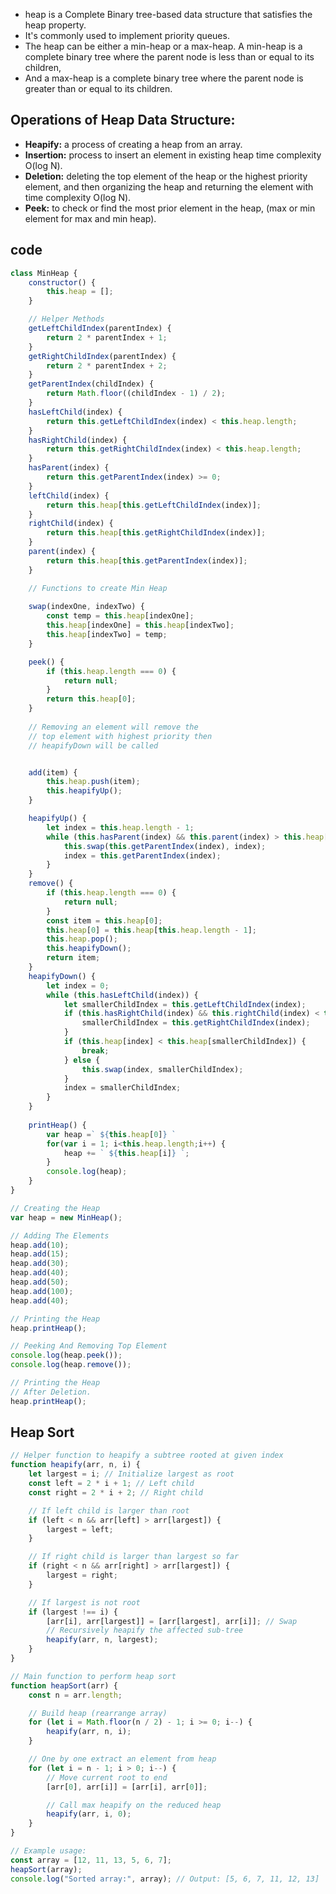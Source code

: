 -  heap is a Complete Binary tree-based data structure that satisfies the heap property.
- It's commonly used to implement priority queues. 
- The heap can be either a min-heap or a max-heap. A min-heap is a complete binary tree where the parent node is less than or equal to its children,
- And a max-heap is a complete binary tree where the parent node is greater than or equal to its children.

## Operations of Heap Data Structure:

- **Heapify:** a process of creating a heap from an array.
- **Insertion:** process to insert an element in existing heap time complexity O(log N).
- **Deletion:** deleting the top element of the heap or the highest priority element, and then organizing the heap and returning the element with time complexity O(log N).
- **Peek:** to check or find the most prior element in the heap, (max or min element for max and min heap).
## code 

```js
class MinHeap {
	constructor() {
		this.heap = [];
	}

	// Helper Methods
	getLeftChildIndex(parentIndex) {
		return 2 * parentIndex + 1;
	}
	getRightChildIndex(parentIndex) {
		return 2 * parentIndex + 2;
	}
	getParentIndex(childIndex) {
		return Math.floor((childIndex - 1) / 2);
	}
	hasLeftChild(index) {
		return this.getLeftChildIndex(index) < this.heap.length;
	}
	hasRightChild(index) {
		return this.getRightChildIndex(index) < this.heap.length;
	}
	hasParent(index) {
		return this.getParentIndex(index) >= 0;
	}
	leftChild(index) {
		return this.heap[this.getLeftChildIndex(index)];
	}
	rightChild(index) {
		return this.heap[this.getRightChildIndex(index)];
	}
	parent(index) {
		return this.heap[this.getParentIndex(index)];
	}

	// Functions to create Min Heap
	
	swap(indexOne, indexTwo) {
		const temp = this.heap[indexOne];
		this.heap[indexOne] = this.heap[indexTwo];
		this.heap[indexTwo] = temp;
	}

	peek() {
		if (this.heap.length === 0) {
			return null;
		}
		return this.heap[0];
	}
	
	// Removing an element will remove the
	// top element with highest priority then
	// heapifyDown will be called 


	add(item) {
		this.heap.push(item);
		this.heapifyUp();
	}

	heapifyUp() {
		let index = this.heap.length - 1;
		while (this.hasParent(index) && this.parent(index) > this.heap[index]) {
			this.swap(this.getParentIndex(index), index);
			index = this.getParentIndex(index);
		}
	}
	remove() {
		if (this.heap.length === 0) {
			return null;
		}
		const item = this.heap[0];
		this.heap[0] = this.heap[this.heap.length - 1];
		this.heap.pop();
		this.heapifyDown();
		return item;
	}
	heapifyDown() {
		let index = 0;
		while (this.hasLeftChild(index)) {
			let smallerChildIndex = this.getLeftChildIndex(index);
			if (this.hasRightChild(index) && this.rightChild(index) < this.leftChild(index)) {
				smallerChildIndex = this.getRightChildIndex(index);
			}
			if (this.heap[index] < this.heap[smallerChildIndex]) {
				break;
			} else {
				this.swap(index, smallerChildIndex);
			}
			index = smallerChildIndex;
		}
	}
	
	printHeap() {
		var heap =` ${this.heap[0]} `
		for(var i = 1; i<this.heap.length;i++) {
			heap += ` ${this.heap[i]} `;
		}
		console.log(heap);
	}
}

// Creating the Heap
var heap = new MinHeap();

// Adding The Elements
heap.add(10);
heap.add(15);
heap.add(30);
heap.add(40);
heap.add(50);
heap.add(100);
heap.add(40);

// Printing the Heap
heap.printHeap();

// Peeking And Removing Top Element
console.log(heap.peek());
console.log(heap.remove());

// Printing the Heap
// After Deletion.
heap.printHeap();

```




## Heap Sort
```js
// Helper function to heapify a subtree rooted at given index
function heapify(arr, n, i) {
    let largest = i; // Initialize largest as root
    const left = 2 * i + 1; // Left child
    const right = 2 * i + 2; // Right child

    // If left child is larger than root
    if (left < n && arr[left] > arr[largest]) {
        largest = left;
    }

    // If right child is larger than largest so far
    if (right < n && arr[right] > arr[largest]) {
        largest = right;
    }

    // If largest is not root
    if (largest !== i) {
        [arr[i], arr[largest]] = [arr[largest], arr[i]]; // Swap
        // Recursively heapify the affected sub-tree
        heapify(arr, n, largest);
    }
}

// Main function to perform heap sort
function heapSort(arr) {
    const n = arr.length;

    // Build heap (rearrange array)
    for (let i = Math.floor(n / 2) - 1; i >= 0; i--) {
        heapify(arr, n, i);
    }

    // One by one extract an element from heap
    for (let i = n - 1; i > 0; i--) {
        // Move current root to end
        [arr[0], arr[i]] = [arr[i], arr[0]];

        // Call max heapify on the reduced heap
        heapify(arr, i, 0);
    }
}

// Example usage:
const array = [12, 11, 13, 5, 6, 7];
heapSort(array);
console.log("Sorted array:", array); // Output: [5, 6, 7, 11, 12, 13]

```
